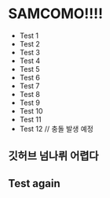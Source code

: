 # SAMCOMO!!!!

- Test 1
- Test 2
- Test 3
- Test 4
- Test 5
- Test 6
- Test 7
- Test 8
- Test 9
- Test 10
- Test 11
- Test 12 // 충돌 발생 예정

## 깃허브 넘나뤼 어렵다

## Test again
